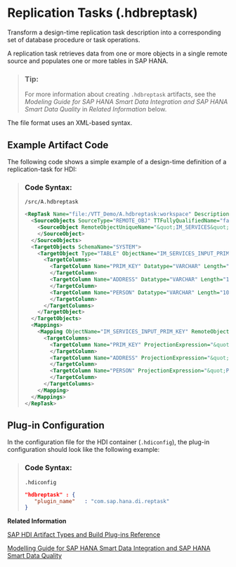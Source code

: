 <!-- loio0194ba9e421148dd9712400e449fc61f -->

# Replication Tasks \(.hdbreptask\)

Transform a design-time replication task description into a corresponding set of database procedure or task operations.



A replication task retrieves data from one or more objects in a single remote source and populates one or more tables in SAP HANA.

> ### Tip:  
> For more information about creating `.hdbreptask` artifacts, see the *Modeling Guide for SAP HANA Smart Data Integration and SAP HANA Smart Data Quality* in *Related Information* below.

The file format uses an XML-based syntax.



<a name="loio0194ba9e421148dd9712400e449fc61f__section_oz1_jyh_1hb"/>

## Example Artifact Code

The following code shows a simple example of a design-time definition of a replication-task for HDI:

> ### Code Syntax:  
> `/src/A.hdbreptask`
> 
> ```xml
> <RepTask Name="file:/VTT_Demo/A.hdbreptask:workspace" Description="" Type="REALTIME" RepVersion="2.1">
>   <SourceObjects SourceType="REMOTE_OBJ" TTFullyQualifiedName="false" VTFullyQualifiedName="false" RemoteSourceName="AHanaSource" VirtualTableSchema="SYSTEM">
>     <SourceObject RemoteObjectUniqueName="&quot;IM_SERVICES&quot;.&quot;INPUT_PRIM_KEY&quot;" SourceDisplayName="INPUT_PRIM_KEY">
>     </SourceObject>
>   </SourceObjects>
>   <TargetObjects SchemaName="SYSTEM">
>     <TargetObject Type="TABLE" ObjectName="IM_SERVICES_INPUT_PRIM_KEY" DropTargetTableIfExists="TRUE">
>       <TargetColumns>
>         <TargetColumn Name="PRIM_KEY" Datatype="VARCHAR" Length="6" Precision="6" Scale="0" Nullable="FALSE" PartOfPrimaryKey="TRUE">
>         </TargetColumn>
>         <TargetColumn Name="ADDRESS" Datatype="VARCHAR" Length="100" Precision="100" Scale="0" Nullable="TRUE" PartOfPrimaryKey="FALSE">
>         </TargetColumn>
>         <TargetColumn Name="PERSON" Datatype="VARCHAR" Length="100" Precision="100" Scale="0" Nullable="TRUE" PartOfPrimaryKey="FALSE">
>         </TargetColumn>
>       </TargetColumns>
>     </TargetObject>
>   </TargetObjects>
>   <Mappings>
>     <Mapping ObjectName="IM_SERVICES_INPUT_PRIM_KEY" RemoteObjectUniqueName="&quot;IM_SERVICES&quot;.&quot;INPUT_PRIM_KEY&quot;" FilterExpression="" ReplicationBehavior="InitLoadOnly" VTObjectName="IM_SERVICES_INPUT_PRIM_KEY">
>       <TargetColumns>
>         <TargetColumn Name="PRIM_KEY" ProjectionExpression="&quot;PRIM_KEY&quot;">
>         </TargetColumn>
>         <TargetColumn Name="ADDRESS" ProjectionExpression="&quot;ADDRESS&quot;">
>         </TargetColumn>
>         <TargetColumn Name="PERSON" ProjectionExpression="&quot;PERSON&quot;">
>         </TargetColumn>
>       </TargetColumns>
>     </Mapping>
>   </Mappings>
> </RepTask>
> 
> ```



<a name="loio0194ba9e421148dd9712400e449fc61f__section_qx1_3yh_1hb"/>

## Plug-in Configuration

In the configuration file for the HDI container \(`.hdiconfig`\), the plug-in configuration should look like the following example:

> ### Code Syntax:  
> `.hdiconfig`
> 
> ```json
> "hdbreptask" : {
>    "plugin_name"   : "com.sap.hana.di.reptask"
> }
> 
> ```

**Related Information**  


[SAP HDI Artifact Types and Build Plug-ins Reference](sap-hdi-artifact-types-and-build-plug-ins-reference-9789224.md "The SAP HANA Cloud, SAP HANA database deployment infrastructure (HDI) supports a wide variety of database artifact types, for example, tables, indexes, and views.")

[Modelling Guide for SAP HANA Smart Data Integration and SAP HANA Smart Data Quality](https://help.sap.com/docs/HANA_SMART_DATA_INTEGRATION/cc7ebd3f344a4cdda20966a7617f52d8/458f9f6d981c48d2817ad93f8ac50d66.html?version=LATEST)

